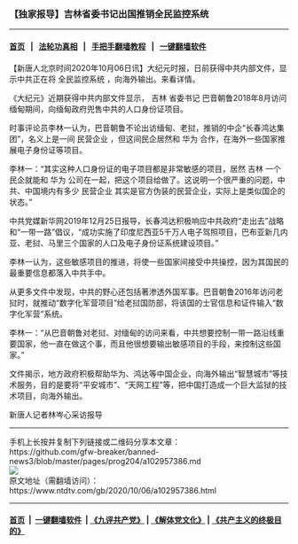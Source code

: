 ### 【独家报导】吉林省委书记出国推销全民监控系统
------------------------

#### [首页](https://github.com/gfw-breaker/banned-news3/blob/master/README.md) &nbsp;&nbsp;|&nbsp;&nbsp; [法轮功真相](https://github.com/begood0513/basic/blob/master/README.md)  &nbsp;&nbsp;|&nbsp;&nbsp; [手把手翻墙教程](https://github.com/gfw-breaker/guides/wiki)  &nbsp;&nbsp;|&nbsp;&nbsp; [一键翻墙软件](https://github.com/gfw-breaker/nogfw/blob/master/README.md)  



<div><div class="post_content" itemprop="articleBody">
 <p>
  【新唐人北京时间2020年10月06日讯】大纪元时报，日前获得中共内部文件，显示中共正在将
  <ok href="https://www.ntdtv.com/gb/全民监控系统.htm">
   全民监控系统
  </ok>
  ，向海外输出。来看详情。
 </p>
 <p>
  《大纪元》近期获得中共内部文件显示，
  <ok href="https://www.ntdtv.com/gb/吉林.htm">
   吉林
  </ok>
  <ok href="https://www.ntdtv.com/gb/省委书记.htm">
   省委书记
  </ok>
  巴音朝鲁2018年8月访问缅甸期间，向缅甸政府兜售中共的人口身份证项目。
 </p>
 <p>
  时事评论员李林一认为，巴音朝鲁不论出访缅甸、老挝，推销的中企“长春鸿达集团”，名义上是一间
  <ok href="https://www.ntdtv.com/gb/民营企业.htm">
   民营企业
  </ok>
  ，但这间民企居然和
  <ok href="https://www.ntdtv.com/gb/华为.htm">
   华为
  </ok>
  合作，在海外一些国家推展电子身份证等项目。
 </p>
 <p>
  李林一：“其实这种人口身份证的电子项目都是非常敏感的项目，居然
  <ok href="https://www.ntdtv.com/gb/吉林.htm">
   吉林
  </ok>
  一个民企就能和
  <ok href="https://www.ntdtv.com/gb/华为.htm">
   华为
  </ok>
  公司在一起，把这个项目给做了。这说明一个很严重的问题，中共、中国境内有多少
  <ok href="https://www.ntdtv.com/gb/民营企业.htm">
   民营企业
  </ok>
  其实是官方伪装的民营企业，实际上是类似国企的状态。”
 </p>
 <p>
  中共党媒新华网2019年12月25日报导，长春鸿达积极响应中共政府“走出去”战略和“一带一路”倡议，“成功实施了印度尼西亚5千万人电子驾照项目，巴布亚新几内亚、老挝、马里三个国家的人口及电子身份证系统建设项目。”
 </p>
 <p>
  李林一认为，这些敏感项目的推进，将使一些国家间接受中共操控，因为其国民的最重要信息都落入中共手中。
 </p>
 <p>
  从更多文件中发现，中共的野心还包括著渗透外国军事。巴音朝鲁2016年访问老挝时，就推动“数字化军营项目”给老挝国防部，将该国的士官信息和证件输入“数字化军营”系统。
 </p>
 <p>
  李林一：“从巴音朝鲁对老挝、对缅甸的访问来看，中共想要控制一带一路沿线重要国家，他一直在做这个事，而且他很想要输出敏感项目的手段，来控制这些国家。”
 </p>
 <p>
  文件揭示，地方政府积极帮助华为、鸿达等中国企业，向海外输出“智慧城市”等技术服务，目的是要将“平安城市”、“天网工程”等，把中国打造成一个巨大监狱的技术项目，向海外输出。
 </p>
 <p>
  新唐人记者林岑心采访报导
 </p>
 <div class="single_ad">
 </div>
</div>
</div>
<hr/>
手机上长按并复制下列链接或二维码分享本文章：<br/>
https://github.com/gfw-breaker/banned-news3/blob/master/pages/prog204/a102957386.md <br/>
<a href='https://github.com/gfw-breaker/banned-news3/blob/master/pages/prog204/a102957386.md'><img src='https://github.com/gfw-breaker/banned-news3/blob/master/pages/prog204/a102957386.md.png'/></a> <br/>
原文地址（需翻墙访问）：https://www.ntdtv.com/gb/2020/10/06/a102957386.html


------------------------
#### [首页](https://github.com/gfw-breaker/banned-news3/blob/master/README.md) &nbsp;|&nbsp; [一键翻墙软件](https://github.com/gfw-breaker/nogfw/blob/master/README.md) &nbsp;| [《九评共产党》](https://github.com/gfw-breaker/9ping.md/blob/master/README.md#九评之一评共产党是什么) | [《解体党文化》](https://github.com/gfw-breaker/jtdwh.md/blob/master/README.md) | [《共产主义的终极目的》](https://github.com/gfw-breaker/gczydzjmd.md/blob/master/README.md)


<img src='http://gfw-breaker.win/banned-news3/pages/prog204/a102957386.md' width='0px' height='0px'/>